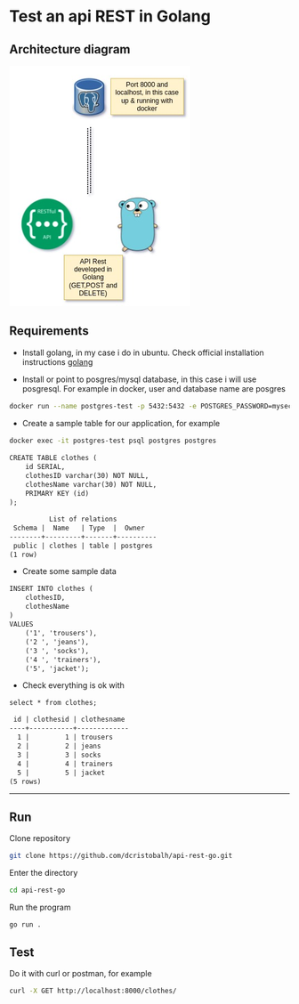 # Test an api REST in Golang

## Architecture diagram

![architecture](images/diagram-api-go.jpg)
## Requirements

* Install golang, in my case i do in ubuntu. Check official installation instructions [golang](https://go.dev/doc/install)

* Install or point to posgres/mysql database, in this case i will use posgresql. For example in docker, user and database name are posgres

```bash
docker run --name postgres-test -p 5432:5432 -e POSTGRES_PASSWORD=mysecretpassword -d postgres
```

* Create a sample table for our application, for example
```bash
docker exec -it postgres-test psql postgres postgres
```
```postgresql
CREATE TABLE clothes (
    id SERIAL,
    clothesID varchar(30) NOT NULL,
    clothesName varchar(30) NOT NULL,
    PRIMARY KEY (id)
);
```
```postgresql
          List of relations
 Schema |  Name   | Type  |  Owner   
--------+---------+-------+----------
 public | clothes | table | postgres
(1 row)
```

* Create some sample data
```postgresql
INSERT INTO clothes (
    clothesID,
    clothesName
)
VALUES
    ('1', 'trousers'),
    ('2 ', 'jeans'),
    ('3 ', 'socks'),
    ('4 ', 'trainers'),
    ('5', 'jacket');
```

* Check everything is ok with
```postgresql
select * from clothes;
```
```postgresql
 id | clothesid | clothesname 
----+-----------+-------------
  1 |         1 | trousers
  2 |         2 | jeans
  3 |         3 | socks
  4 |         4 | trainers
  5 |         5 | jacket
(5 rows)
```
--------

## Run 
Clone repository

```bash
git clone https://github.com/dcristobalh/api-rest-go.git
```
Enter the directory
```bash
cd api-rest-go
```
Run the program
```golang
go run .
```
## Test

Do it with curl or postman, for example

```bash
curl -X GET http://localhost:8000/clothes/
```